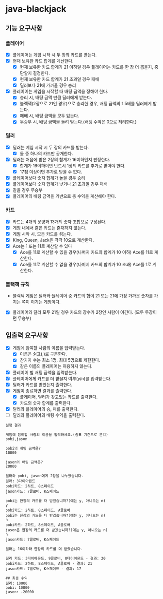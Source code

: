 # java-blackjack

## 기능 요구사항

### 플레이어

- [X] 플레이어는 게임 시작 시 두 장의 카드를 받는다.
- [x] 현재 보유한 카드 합계를 계산한다.
    - [x] 현재 보유한 카드 합계가 21 이하일 경우 플레이어는 카드를 한 장 더 뽑을지, 중단할지 결정한다.
    - [x] 현재 보유한 카드 합계가 21 초과일 경우 패배
    - [x] 딜러보다 21에 가까울 경우 승리
- [X] 플레이어는 게임을 시작할 때 배팅 금액을 정해야 한다.
    - [X] 승리 시, 배팅 금액 만큼 딜러에게 받는다.
    - [X] 블랙잭(2장으로 21인 경우)으로 승리한 경우, 배팅 금액의 1.5배를 딜러에게 받는다.
    - [X] 패배 시, 배팅 금액을 모두 잃는다.
    - [X] 무승부 시, 배팅 금액을 돌려 받는다.(배팅 수익은 0으로 처리한다.)

### 딜러

- [x] 딜러는 게임 시작 시 두 장의 카드를 받는다.
    - [x] 둘 중 하나의 카드만 공개한다.
- [x] 딜러는 처음에 받은 2장의 합계가 16이하인지 판정한다.
    - [X] 합계가 16이하이면 반드시 1장의 카드를 추가로 받아야 한다.
    - [X] 17점 이상이면 추가로 받을 수 없다.
- [x] 플레이어보다 숫자 합계가 높을 경우 승리
- [x] 플레이어보다 숫자 합계가 낮거나 21 초과일 경우 패배
- [x] 같을 경우 무승부
- [X] 플레이어의 배팅 금액을 기반으로 총 수익을 계산해야 한다.

### 카드

- [x] 카드는 4개의 문양과 13개의 숫자 조합으로 구성된다.
- [X] 게임 내에서 같은 카드는 존재하지 않는다.
- [X] 게임 시작 시, 모든 카드를 섞는다.
- [x] King, Queen, Jack은 각각 10으로 계산한다.
- [X] Ace는 1 또는 11로 계산할 수 있다
    - [X] Ace를 11로 계산할 수 있을 경우(나머지 카드의 합계가 10 이하) Ace를 11로 계산한다.
    - [X] Ace를 11로 계산할 수 없을 경우(나머지 카드의 합계가 10 초과) Ace를 1로 계산한다.

### 블랙잭 규칙

- 블랙잭 게임은 딜러와 플레이어 중 카드의 합이 21 또는 21에 가장 가까운 숫자를 가지는 쪽이 이기는 게임이다.

- [x] 플레이어와 딜러 모두 21일 경우 카드의 장수가 2장인 사람이 이긴다. (모두 두장이면 무승부)

## 입출력 요구사항

- [x] 게임에 참여할 사람의 이름을 입력받는다.
    - [x] 이름은 쉼표(,)로 구분한다.
    - [x] 참가자 수는 최소 1명, 최대 5명으로 제한한다.
    - [x] 같은 이름의 플레이어는 허용하지 않는다.
- [X] 플레이어 별 배팅 금액을 입력받는다.
- [x] 플레이어에게 카드를 더 받을지 여부(y/n)를 입력받는다.
- [X] 딜러가 카드를 받았는지 출력한다.
- [X] 게임이 종료하면 결과를 출력한다.
    - [X] 플레이어, 딜러가 갖고있는 카드를 출력한다.
    - [X] 카드의 숫자 합계를 출력한다.
- [X] 딜러와 플레이어의 승, 패를 출력한다.
- [ ] 딜러와 플레이어의 배팅 수익을 출력한다.

~~~
실행 결과

게임에 참여할 사람의 이름을 입력하세요.(쉼표 기준으로 분리)
pobi,jason

pobi의 배팅 금액은?
10000

jason의 배팅 금액은?
20000

딜러와 pobi, jason에게 2장을 나누었습니다.
딜러: 3다이아몬드
pobi카드: 2하트, 8스페이드
jason카드: 7클로버, K스페이드

pobi는 한장의 카드를 더 받겠습니까?(예는 y, 아니오는 n)
y
pobi카드: 2하트, 8스페이드, A클로버
pobi는 한장의 카드를 더 받겠습니까?(예는 y, 아니오는 n)
n
pobi카드: 2하트, 8스페이드, A클로버
jason은 한장의 카드를 더 받겠습니까?(예는 y, 아니오는 n)
n
jason카드: 7클로버, K스페이드

딜러는 16이하라 한장의 카드를 더 받았습니다.

딜러 카드: 3다이아몬드, 9클로버, 8다이아몬드 - 결과: 20
pobi카드: 2하트, 8스페이드, A클로버 - 결과: 21
jason카드: 7클로버, K스페이드 - 결과: 17

## 최종 수익
딜러: 10000
pobi: 10000 
jason: -20000
~~~
